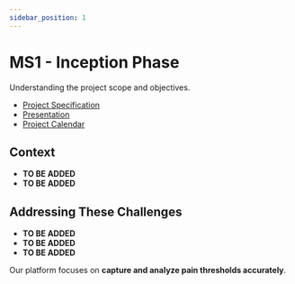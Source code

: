 ```yaml
---
sidebar_position: 1
---
```


# MS1 - Inception Phase

Understanding the project scope and objectives.

- [Project Specification](https://drive.google.com/file/d/1uCXBFhil09Yr2YHrk5a5Ey0mKMOUaUWx/view?usp=drive_link)
- [Presentation](https://drive.google.com/file/d/1xMBPYOrXCkFtnyubDMI6AC4MizlMkFr_/view?usp=drive_link)
- [Project Calendar](https://drive.google.com/file/d/1DdWoIuO5UG1ws-NjvxBGbSuVuaREE8Y3/view?usp=drive_link)

## Context

- **TO BE ADDED**
- **TO BE ADDED**

## Addressing These Challenges

- **TO BE ADDED**
- **TO BE ADDED**
- **TO BE ADDED**

Our platform focuses on **capture and analyze pain thresholds accurately**.